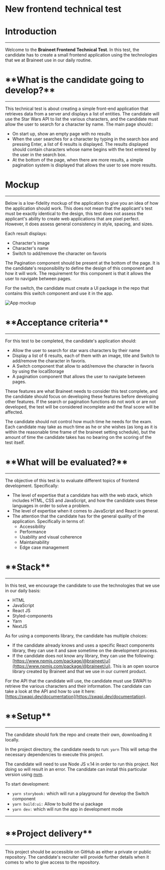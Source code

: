 # New frontend technical test

# Introduction

---

Welcome to the **Braineet Frontend Technical Test**. In this test, the candidate
has to create a small frontend application using the technologies that we at
Braineet use in our daily routine.

# \***\*What is the candidate going to develop?\*\***

---

This technical test is about creating a simple front-end application that
retrieves data from a server and displays a list of entities. The candidate will
use the Star Wars API to list the various characters, and the candidate must
allow the user to search for a character by name. The main page should::

-   On start up, show an empty page with no results
-   When the user searches for a character by typing in the search box and
    pressing Enter, a list of 6 results is displayed. The results displayed
    should contain characters whose name begins with the text entered by the
    user in the search box.
-   At the bottom of the page, when there are more results, a simple pagination
    system is displayed that allows the user to see more results.

# Mockup

---

Below is a low-fidelity mockup of the application to give you an idea of how the
application should work. This does not mean that the applicant's test must be
exactly identical to the design, this test does not assess the applicant's
ability to create web applications that are pixel perfect. However, it does
assess general consistency in style, spacing, and sizes.

Each result displays:

-   Character's image
-   Character's name
-   Switch to add/remove the character on favoris

The Pagination component should be present at the bottom of the page. It is the
candidate's responsibility to define the design of this component and how it
will work. The requirement for this component is that it allows the user to
navigate between pages.

For the switch, the candidate must create a UI package in the repo that contains
this switch component and use it in the app.

![App mockup](mockup.png)

# \***\*Acceptance criteria\*\***

---

For this test to be completed, the candidate's application should:

-   Allow the user to search for star wars characters by their name
-   Display a list of 6 results, each of them with an image, title and Switch to
    add/remove the character in favoris.
-   A Switch component that allow to add/remove the character in favoris by
    using the localStorage
-   A pagination component that allows the user to navigate between pages.

These features are what Braineet needs to consider this test complete, and the
candidate should focus on developing these features before developing other
features. If the search or pagination functions do not work or are not
developed, the test will be considered incomplete and the final score will be
affected.

The candidate should not control how much time he needs for the exam. Each
candidate may take as much time as he or she wishes (as long as it is within the
reasonable time frame of the braineet setting schedule), but the amount of time
the candidate takes has no bearing on the scoring of the test itself.

# \***\*What will be evaluated?\*\***

---

The objective of this test is to evaluate different topics of frontend
development. Specifically:

-   The level of expertise that a candidate has with the web stack, which
    includes HTML, CSS and JavaScript, and how the candidate uses these
    languages in order to solve a problem.
-   The level of expertise when it comes to JavaScript and React in general.
-   The attention that the candidate has for the general quality of the
    application. Specifically in terms of:
    -   Accessibility
    -   Performance
    -   Usability and visual coherence
    -   Maintainability
    -   Edge case management

# \***\*Stack\*\***

---

In this test, we encourage the candidate to use the technologies that we use in
our daily basis:

-   HTML
-   JavaScript
-   React JS
-   Styled-components
-   Yarn
-   NextJS

As for using a components library, the candidate has multiple choices:

-   If the candidate already knows and uses a specific React components library,
    they can use it and save sometime on the development process.
-   If the candidate does not know any library, they can use the following:
    [https://www.npmjs.com/package/@braineet/ui](https://www.npmjs.com/package/@braineet/ui).
    This is an open source library created by Braineet and that we use in our
    current product.

For the API that the candidate will use, the candidate must use SWAPI to
retrieve the various characters and their information. The candidate can take a
look at the API and how to use it here:
[https://swapi.dev/documentation](https://swapi.dev/documentation).

# \***\*Setup\*\***

---

The candidate should fork the repo and create their own, downloading it locally.

In the project directory, the candidate needs to run: `yarn` This will setup the
necessary dependencies to execute this project.

The candidate will need to use Node JS v.14 in order to run this project. Not
doing so will result in an error. The candidate can install this particular
version using [nvm](https://github.com/nvm-sh/nvm).

To start development:

-   `yarn storybook:` which will run a playground for develop the Switch
    component
-   `yarn build:ui:` Allow to build the ui package
-   `yarn dev:` which will run the app in development mode

---

# \***\*Project delivery\*\***

---

This project should be accessible on GitHub as either a private or public
repository. The candidate's recruiter will provide further details when it comes
to who to give access to the repository.
